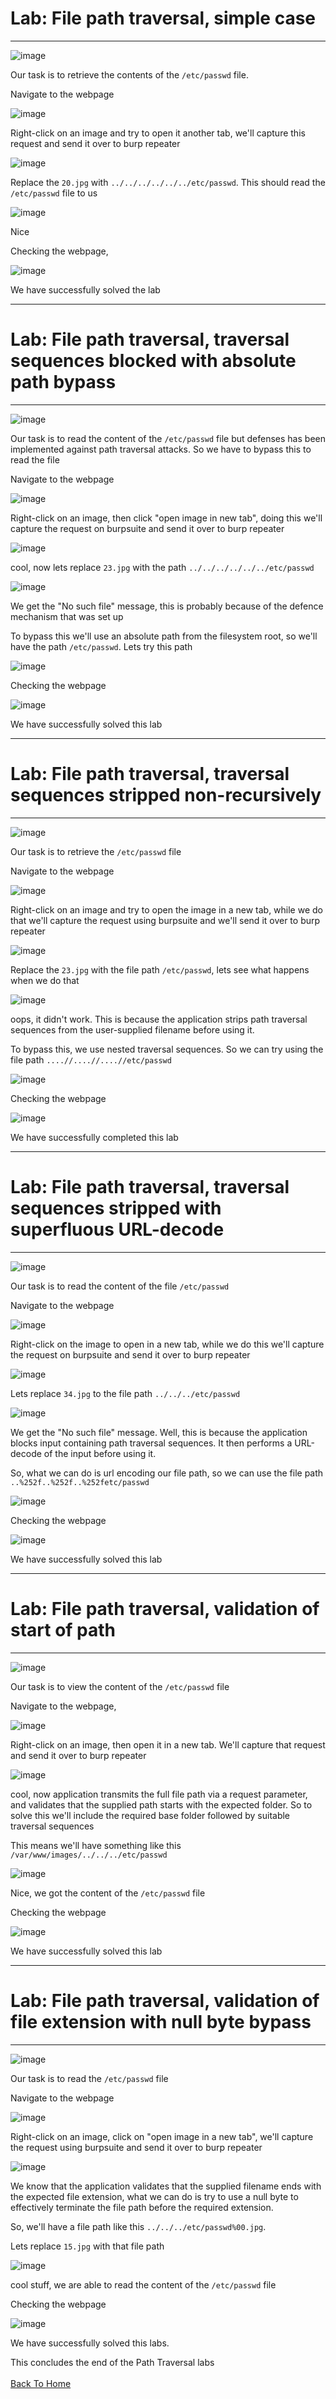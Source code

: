 # Lab: File path traversal, simple case
<hr>

![image](https://github.com/BlackAnon22/BlackAnon22.github.io/assets/67879936/6923998b-ef81-478c-8142-7039dca4d4d8)

Our task is to retrieve the contents of the ```/etc/passwd``` file.

Navigate to the webpage

![image](https://github.com/BlackAnon22/BlackAnon22.github.io/assets/67879936/5a66c13f-89ca-45b7-90a4-d368eb5cea34)

Right-click on an image and try to open it another tab, we'll capture this request and send it over to burp repeater

![image](https://github.com/BlackAnon22/BlackAnon22.github.io/assets/67879936/98d8eb19-6bc4-4700-a3a4-b5a42a8e94b2)

Replace the ```20.jpg``` with ```../../../../../../etc/passwd```. This should read the ```/etc/passwd``` file to us

![image](https://github.com/BlackAnon22/BlackAnon22.github.io/assets/67879936/1f93a5f8-99d1-4a52-a3e9-f32218e9c6ed)

Nice

Checking the webpage,

![image](https://github.com/BlackAnon22/BlackAnon22.github.io/assets/67879936/38134a58-f682-4d9e-9f05-4ef408219ec8)

We have successfully solved the lab

--------------------

# Lab: File path traversal, traversal sequences blocked with absolute path bypass
<hr>

![image](https://github.com/BlackAnon22/BlackAnon22.github.io/assets/67879936/fad452dd-8b6b-4b99-be47-91076d8f289f)

Our task is to read the content of the ```/etc/passwd``` file but defenses has been implemented against path traversal attacks. So we have to bypass this to read the file

Navigate to the webpage

![image](https://github.com/BlackAnon22/BlackAnon22.github.io/assets/67879936/6305bfc3-07b9-4bdd-b0f9-c306039c3895)

Right-click on an image, then click "open image in new tab", doing this we'll capture the request on burpsuite and send it over to burp repeater

![image](https://github.com/BlackAnon22/BlackAnon22.github.io/assets/67879936/04897461-cd89-4b10-8132-d752a6ce1038)

cool, now lets replace ```23.jpg``` with the path ```../../../../../../etc/passwd```

![image](https://github.com/BlackAnon22/BlackAnon22.github.io/assets/67879936/cf93b9d6-eda8-4be4-a3c0-fef19f81b8f2)

We get the "No such file" message, this is probably because of the defence mechanism that was set up

To bypass this we'll use an absolute path from the filesystem root, so we'll have the path ```/etc/passwd```. Lets try this path

![image](https://github.com/BlackAnon22/BlackAnon22.github.io/assets/67879936/78111726-55b5-4922-9c83-287bca015507)

Checking the webpage

![image](https://github.com/BlackAnon22/BlackAnon22.github.io/assets/67879936/1394adba-f48e-4335-be31-014fae2be4d3)

We have successfully solved this lab

-------------------------

# Lab: File path traversal, traversal sequences stripped non-recursively
<hr>

![image](https://github.com/BlackAnon22/BlackAnon22.github.io/assets/67879936/826bd87a-8337-42a2-887a-2c5badd9dfae)

Our task is to retrieve the ```/etc/passwd``` file

Navigate to the webpage

![image](https://github.com/BlackAnon22/BlackAnon22.github.io/assets/67879936/4f0781a2-7101-46ee-ba38-c85ec6aaecd5)

Right-click on an image and try to open the image in a new tab, while we do that we'll capture the request using burpsuite and we'll send it over to burp repeater

![image](https://github.com/BlackAnon22/BlackAnon22.github.io/assets/67879936/2c53f3f3-6a8e-4f8b-a0b8-ba8a93d710e4)

Replace the ```23.jpg``` with the file path ```/etc/passwd```, lets see what happens when we do that

![image](https://github.com/BlackAnon22/BlackAnon22.github.io/assets/67879936/31cfc10f-06d9-4455-bc53-14f3d973a812)

oops, it didn't work. This is because the application strips path traversal sequences from the user-supplied filename before using it. 

To bypass this, we use nested traversal sequences. So we can try using the file path ```....//....//....//etc/passwd```

![image](https://github.com/BlackAnon22/BlackAnon22.github.io/assets/67879936/3296a330-7a23-4ce2-98ec-cad4c93e8e31)

Checking the webpage

![image](https://github.com/BlackAnon22/BlackAnon22.github.io/assets/67879936/9b2ae0ce-2143-40a3-aa75-8625f6a0e7c1)

We have successfully completed this lab

-------------------

# Lab: File path traversal, traversal sequences stripped with superfluous URL-decode
<hr>

![image](https://github.com/BlackAnon22/BlackAnon22.github.io/assets/67879936/06c243a5-8a46-449e-bf07-9714a955b0fe)

Our task is to read the content of the file ```/etc/passwd```

Navigate to the webpage

![image](https://github.com/BlackAnon22/BlackAnon22.github.io/assets/67879936/0e520dbd-b5e6-41ab-a5d2-89af3bb6817d)

Right-click on the image to open in a new tab, while we do this we'll capture the request on burpsuite and send it over to burp repeater

![image](https://github.com/BlackAnon22/BlackAnon22.github.io/assets/67879936/c90a3eb2-0785-4b73-afe3-da9d36af6fd9)

Lets replace ```34.jpg``` to the file path ```../../../etc/passwd```

![image](https://github.com/BlackAnon22/BlackAnon22.github.io/assets/67879936/4e89d083-2e89-41e7-b8f8-d12cc5d1c442)

We get the "No such file" message. Well, this is because the application blocks input containing path traversal sequences. It then performs a URL-decode of the input before using it. 

So, what we can do is url encoding our file path, so we can use the file path ```..%252f..%252f..%252fetc/passwd```

![image](https://github.com/BlackAnon22/BlackAnon22.github.io/assets/67879936/80ba952d-6ec0-4d46-af1d-77fc0c075453)

Checking the webpage

![image](https://github.com/BlackAnon22/BlackAnon22.github.io/assets/67879936/09477c01-83c9-4b1b-af48-a123d9573275)

We have successfully solved this lab

------------------------

# Lab: File path traversal, validation of start of path
<hr>

![image](https://github.com/BlackAnon22/BlackAnon22.github.io/assets/67879936/9656e116-17c2-442e-996e-521f388a6649)

Our task is to view the content of the ```/etc/passwd``` file

Navigate to the webpage,

![image](https://github.com/BlackAnon22/BlackAnon22.github.io/assets/67879936/cbcc41c4-005a-4a0a-9e5b-4db5b25a6af1)

Right-click on an image, then open it in a new tab. We'll capture that request and send it over to burp repeater

![image](https://github.com/BlackAnon22/BlackAnon22.github.io/assets/67879936/6ebe2518-6ea3-4d86-bfba-60732e44eab6)

cool, now application transmits the full file path via a request parameter, and validates that the supplied path starts with the expected folder. So to solve this we'll include the required base folder followed by suitable traversal sequences

This means we'll have something like this ```/var/www/images/../../../etc/passwd```

![image](https://github.com/BlackAnon22/BlackAnon22.github.io/assets/67879936/860ed637-b467-4547-87fc-64e2bad8d6b7)

Nice, we got the content of the ```/etc/passwd``` file

Checking the webpage

![image](https://github.com/BlackAnon22/BlackAnon22.github.io/assets/67879936/f362e083-1345-4832-9f06-bd7a9ab5e6fe)

We have successfully solved this lab

-----------------

# Lab: File path traversal, validation of file extension with null byte bypass
<hr>

![image](https://github.com/BlackAnon22/BlackAnon22.github.io/assets/67879936/503b4ca8-fd64-44c4-81b7-efdd63b2bbd4)

Our task is to read the ```/etc/passwd``` file

Navigate to the webpage

![image](https://github.com/BlackAnon22/BlackAnon22.github.io/assets/67879936/af46b765-3a12-446f-b6fc-41d63926efe2)

Right-click on an image, click on "open image in a new tab", we'll capture the request using burpsuite and send it over to burp repeater

![image](https://github.com/BlackAnon22/BlackAnon22.github.io/assets/67879936/523dd8ea-669e-4daa-acad-a822938eb365)

We know that the application validates that the supplied filename ends with the expected file extension, what we can do is try to use a null byte to effectively terminate the file path before the required extension.

So, we'll have a file path like this ```../../../etc/passwd%00.jpg```.

Lets replace ```15.jpg``` with that file path

![image](https://github.com/BlackAnon22/BlackAnon22.github.io/assets/67879936/3d6b8442-6da2-455d-b99a-8c7b99af5b61)

cool stuff, we are able to read the content of the ```/etc/passwd``` file

Checking the webpage

![image](https://github.com/BlackAnon22/BlackAnon22.github.io/assets/67879936/75197a75-c29d-45bd-9fd8-edad7b10d5cf)

We have successfully solved this labs.

This concludes the end of the Path Traversal labs
<br><br>
[Back To Home](../../index.md)













